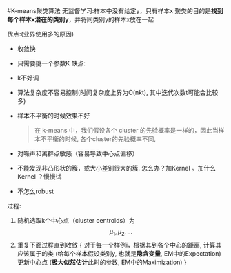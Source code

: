 #K-means聚类算法
无监督学习:样本中没有给定y，只有样本x
聚类的目的是**找到每个样本x潜在的类别y**，并将同类别y的样本x放在一起

优点:(业界使用多的原因)
-   收敛快
-   只需要挑一个参数K
缺点:
-  k不好调
-  算法复杂度不容易控制(时间复杂度上界为O(n*k*t), 其中迭代次数t可能会比较多)
-  样本不平衡的时候效果不好
   > 在 k-means 中，我们假设各个 cluster 的先验概率是一样的，因此当样本不平衡的时候, 各个cluster的先验概率不同, 
   
-  对噪声和离群点敏感（容易导致中心点偏移）
-  不能发现非凸形状的簇，或大小差别很大的簇. 怎么办？加Kernel 。加什么Kernel ？慢慢试
-  不怎么robust

过程:
1. 随机选取k个中心点（cluster centroids）为$$\mu_{1}, \mu_{2},...$$
2. 重复下面过程直到收敛 {
对于每一个样例i，根据其到各个中心的距离, 计算其应该属于的类   (给每个样本假设类别y, 也就是**隐含变量**, EM中的Expectation)
更新中心点  (**极大似然估计**此时的参数, EM中的Maximization)
}
